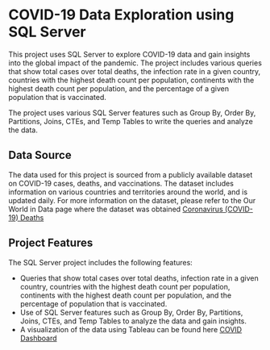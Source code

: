 # COVID-19 Data Exploration using SQL Server

This project uses SQL Server to explore COVID-19 data and gain insights into the global impact of the pandemic. The project includes various queries that show total cases over total deaths, the infection rate in a given country, countries with the highest death count per population, continents with the highest death count per population, and the percentage of a given population that is vaccinated. 

The project uses various SQL Server features such as Group By, Order By, Partitions, Joins, CTEs, and Temp Tables to write the queries and analyze the data.

## Data Source

The data used for this project is sourced from a publicly available dataset on COVID-19 cases, deaths, and vaccinations. The dataset includes information on various countries and territories around the world, and is updated daily. For more information on the dataset, please refer to the Our World in Data page where the dataset was obtained [Coronavirus (COVID-19) Deaths](https://ourworldindata.org/covid-deaths)

## Project Features

The SQL Server project includes the following features:

- Queries that show total cases over total deaths, infection rate in a given country, countries with the highest death count per population, continents with the highest death count per population, and the percentage of population that is vaccinated.
- Use of SQL Server features such as Group By, Order By, Partitions, Joins, CTEs, and Temp Tables to analyze the data and gain insights.
- A visualization of the data using Tableau can be found here [COVID Dashboard](https://public.tableau.com/app/profile/randy.bartolon.barrios6073/viz/COVIDDashboard_16811660536850/Dashboard1)

